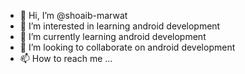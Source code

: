 - 👋 Hi, I’m @shoaib-marwat
- 👀 I’m interested in learning android development
- 🌱 I’m currently learning android development
- 💞️ I’m looking to collaborate on android development
- 📫 How to reach me ...

<!---
shoaib-marwat/shoaib-marwat is a ✨ special ✨ repository because its `README.md` (this file) appears on your GitHub profile.
You can click the Preview link to take a look at your changes.
--->
